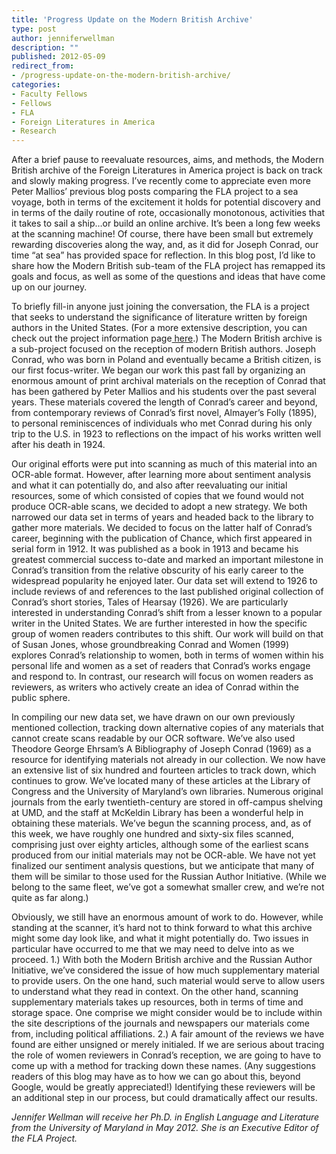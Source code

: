 ```yaml
---
title: 'Progress Update on the Modern British Archive'
type: post
author: jenniferwellman
description: ""
published: 2012-05-09
redirect_from: 
- /progress-update-on-the-modern-british-archive/
categories:
- Faculty Fellows
- Fellows
- FLA
- Foreign Literatures in America
- Research
---
```

After a brief pause to reevaluate resources, aims, and methods, the Modern British archive of the Foreign Literatures in America project is back on track and slowly making progress. I’ve recently come to appreciate even more Peter Mallios’ previous blog posts comparing the FLA project to a sea voyage, both in terms of the excitement it holds for potential discovery and in terms of the daily routine of rote, occasionally monotonous, activities that it takes to sail a ship…or build an online archive. It’s been a long few weeks at the scanning machine! Of course, there have been small but extremely rewarding discoveries along the way, and, as it did for Joseph Conrad, our time “at sea” has provided space for reflection. In this blog post, I’d like to share how the Modern British sub-team of the FLA project has remapped its goals and focus, as well as some of the questions and ideas that have come up on our journey.

To briefly fill-in anyone just joining the conversation, the FLA is a project that seeks to understand the significance of literature written by foreign authors in the United States. (For a more extensive description, you can check out the project information page[ here](http://mith.umd.edu/research/fla).) The Modern British archive is a sub-project focused on the reception of modern British authors. Joseph Conrad, who was born in Poland and eventually became a British citizen, is our first focus-writer. We began our work this past fall by organizing an enormous amount of print archival materials on the reception of Conrad that has been gathered by Peter Mallios and his students over the past several years. These materials covered the length of Conrad’s career and beyond, from contemporary reviews of Conrad’s first novel, Almayer’s Folly (1895), to personal reminiscences of individuals who met Conrad during his only trip to the U.S. in 1923 to reflections on the impact of his works written well after his death in 1924.

Our original efforts were put into scanning as much of this material into an OCR-able format. However, after learning more about sentiment analysis and what it can potentially do, and also after reevaluating our initial resources, some of which consisted of copies that we found would not produce OCR-able scans, we decided to adopt a new strategy. We both narrowed our data set in terms of years and headed back to the library to gather more materials. We decided to focus on the latter half of Conrad’s career, beginning with the publication of Chance, which first appeared in serial form in 1912. It was published as a book in 1913 and became his greatest commercial success to-date and marked an important milestone in Conrad’s transition from the relative obscurity of his early career to the widespread popularity he enjoyed later. Our data set will extend to 1926 to include reviews of and references to the last published original collection of Conrad’s short stories, Tales of Hearsay (1926). We are particularly interested in understanding Conrad’s shift from a lesser known to a popular writer in the United States. We are further interested in how the specific group of women readers contributes to this shift. Our work will build on that of Susan Jones, whose groundbreaking Conrad and Women (1999) explores Conrad’s relationship to women, both in terms of women within his personal life and women as a set of readers that Conrad’s works engage and respond to. In contrast, our research will focus on women readers as reviewers, as writers who actively create an idea of Conrad within the public sphere.

In compiling our new data set, we have drawn on our own previously mentioned collection, tracking down alternative copies of any materials that cannot create scans readable by our OCR software. We’ve also used Theodore George Ehrsam’s A Bibliography of Joseph Conrad (1969) as a resource for identifying materials not already in our collection. We now have an extensive list of six hundred and fourteen articles to track down, which continues to grow. We’ve located many of these articles at the Library of Congress and the University of Maryland’s own libraries. Numerous original journals from the early twentieth-century are stored in off-campus shelving at UMD, and the staff at McKeldin Library has been a wonderful help in obtaining these materials. We’ve begun the scanning process, and, as of this week, we have roughly one hundred and sixty-six files scanned, comprising just over eighty articles, although some of the earliest scans produced from our initial materials may not be OCR-able. We have not yet finalized our sentiment analysis questions, but we anticipate that many of them will be similar to those used for the Russian Author Initiative. (While we belong to the same fleet, we’ve got a somewhat smaller crew, and we’re not quite as far along.)

Obviously, we still have an enormous amount of work to do. However, while standing at the scanner, it’s hard not to think forward to what this archive might some day look like, and what it might potentially do. Two issues in particular have occurred to me that we may need to delve into as we proceed. 1.) With both the Modern British archive and the Russian Author Initiative, we’ve considered the issue of how much supplementary material to provide users. On the one hand, such material would serve to allow users to understand what they read in context. On the other hand, scanning supplementary materials takes up resources, both in terms of time and storage space. One comprise we might consider would be to include within the site descriptions of the journals and newspapers our materials come from, including political affiliations. 2.) A fair amount of the reviews we have found are either unsigned or merely initialed. If we are serious about tracing the role of women reviewers in Conrad’s reception, we are going to have to come up with a method for tracking down these names. (Any suggestions readers of this blog may have as to how we can go about this, beyond Google, would be greatly appreciated!) Identifying these reviewers will be an additional step in our process, but could dramatically affect our results.

_Jennifer Wellman will receive her Ph.D. in English Language and Literature from the University of Maryland in May 2012. She is an Executive Editor of the FLA Project._
